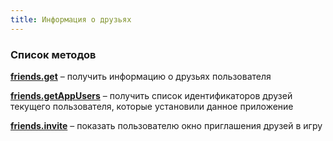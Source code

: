 ```yaml
---
title: Информация о друзьях
---
```


### Список методов ###

[**friends.get**](friends.get.html) – получить информацию о друзьях пользователя

[**friends.getAppUsers**](friends.getAppUsers.html) – получить список идентификаторов друзей текущего пользователя, которые установили данное приложение

[**friends.invite**](friends.invite.html) – показать пользователю окно приглашения друзей в игру


